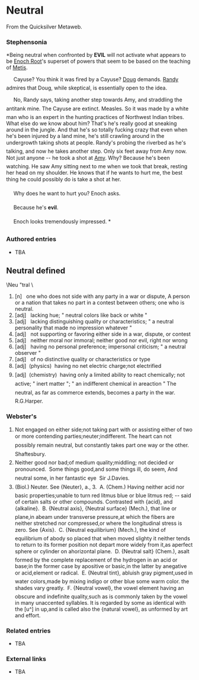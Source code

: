 
# Neutral

From the Quicksilver Metaweb.


### Stephensonia


*Being neutral when confronted by **EVIL** will not activate what appears to be [Enoch Root](/enoch-root)'s superset of powers that seem to be based on the teaching of [Metis](/athena).  

     Cayuse? You think it was fired by a Cayuse? [Doug](/douglas-macarthur-shaftoe) demands. [Randy](/randy-waterhouse) admires that Doug, while skeptical, is essentially open to the idea.  

     No, Randy says, taking another step towards Amy, and straddling the antitank mine. The Cayuse are extinct. Measles. So it was made by a white man who is an expert in the hunting practices of Northwest Indian tribes. What else do we know about him? That's he's really good at sneaking around in the jungle. And that he's so totally fucking crazy that even when he's been injured by a land mine, he's still crawling around in the undergrowth taking shots at people. Randy's probing the riverbed as he's talking, and now he takes another step. Only six feet away from Amy now. Not just anyone -- he took a shot at [Amy](/america-shaftoe). Why? Because he's been watching. He saw Amy sitting next to me when we took that break, resting her head on my shoulder. He knows that if he wants to hurt me, the best thing he could possibly do is take a shot at her.  

     Why does he want to hurt you? Enoch asks.  

     Because he's **evil**.  

     Enoch looks tremendously impressed. *

### Authored entries


* TBA


## Neutral defined


\Neu "tral \
1. [n]   one who does not side with any party in a war or dispute, A person or a nation that takes no part in a contest between others; one who is neutral.
2. [adj]   lacking hue; " neutral colors like back or white "
3. [adj]   lacking distinguishing quality or characteristics; " a neutral personality that made no impression whatever "
4. [adj]   not supporting or favoring either side in a war, dispute, or contest
5. [adj]   neither moral nor immoral; neither good nor evil, right nor wrong
6. [adj]   having no personal preference; impersonal criticism; " a neutral observer "
7. [adj]   of no distinctive quality or characteristics or type
8. [adj]  (physics)  having no net electric charge;not electrified
9. [adj]  (chemistry)  having only a limited ability to react chemically; not active; " inert matter "; " an indifferent chemical in areaction "
 The neutral, as far as commerce extends, becomes a party in the war.  R.G.Harper.

### Webster's


1. Not engaged on either side;not taking part with or assisting either of two or more contending parties;neuter;indifferent. 
 The heart can not possibly remain neutral, but constantly takes part one way or the other.  Shaftesbury. 
2. Neither good nor bad;of medium quality;middling; not decided or pronounced. 
  Some things good,and some things ill, do seem, And neutral some, in her fantastic eye  Sir J.Davies. 
3. (Biol.) Neuter. See {Neuter}, a., 3.
  A. (Chem.) Having neither acid nor basic properties;unable to turn red litmus blue or blue litmus red; -- said of certain salts or other compounds. Contrasted with {acid}, and {alkaline}.
  B. {Neutral axis}, {Neutral surface} (Mech.), that line or plane,in abeam under transverse pressure,at which the fibers are neither stretched nor compressed,or where the longitudinal stress is zero. See {Axis}.
  C. {Neutral equilibrium} (Mech.), the kind of equilibrium of abody so placed that when moved slighty it neither tends to return to its former position not depart more widely from it,as aperfect sphere or cylinder on ahorizontal plane. 
  D. {Neutral salt} (Chem.), asalt formed by the complete replacement of the hydrogen in an acid or base;in the former case by apositive or basic,in the latter by anegative or acid,element or radical. 
  E. {Neutral tint}, abluish gray pigment,used in water colors,made by mixing indigo or other blue some warm color. the shades vary greatly. 
  F. {Neutral vowel}, the vowel element having an obscure and indefinite quality,such as is commonly taken by the vowel in many unaccented syllables. It is regarded by some as identical with the [u^] in up,and is called also the {natural vowel}, as unformed by art and effort.

### Related entries


* TBA


### External links


* TBA
